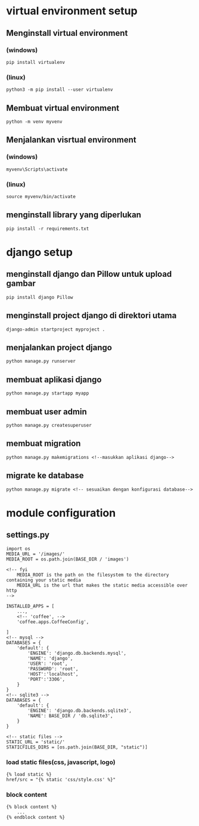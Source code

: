 # virtual environment setup

## Menginstall virtual environment
### (windows)
```
pip install virtualenv
```
### (linux)
```
python3 -m pip install --user virtualenv
```

## Membuat virtual environment
```
python -m venv myvenv
```
## Menjalankan visrtual environment
### (windows)
```
myvenv\Scripts\activate
```
### (linux)
```
source myvenv/bin/activate
```
## menginstall library yang diperlukan
```
pip install -r requirements.txt
```
# django setup

## menginstall django dan Pillow untuk upload gambar
```
pip install django Pillow
```
## menginstall project django di direktori utama
```
django-admin startproject myproject .
```
## menjalankan project django
```
python manage.py runserver
```
## membuat aplikasi django
```
python manage.py startapp myapp
```
## membuat user admin
```
python manage.py createsuperuser
```
## membuat migration
```
python manage.py makemigrations <!--masukkan aplikasi django-->
```
## migrate ke database
```
python manage.py migrate <!-- sesuaikan dengan konfigurasi database-->
```

# module configuration

## settings.py
```
import os
MEDIA_URL = '/images/'
MEDIA_ROOT = os.path.join(BASE_DIR / 'images')

<!-- fyi
    MEDIA_ROOT is the path on the filesystem to the directory containing your static media
    MEDIA_URL is the url that makes the static media accessible over http
-->

INSTALLED_APPS = [
    ...,
    <!-- 'coffee', -->
    'coffee.apps.CoffeeConfig',

]
<!-- mysql -->
DATABASES = {
    'default': {
        'ENGINE': 'django.db.backends.mysql',
        'NAME': 'django',
        'USER': 'root',
        'PASSWORD': 'root',
        'HOST':'localhost',
        'PORT':'3306',
    }
}
<!-- sqlite3 -->
DATABASES = {
    'default': {
        'ENGINE': 'django.db.backends.sqlite3',
        'NAME': BASE_DIR / 'db.sqlite3',
    }
}

<!-- static files -->
STATIC_URL = 'static/'
STATICFILES_DIRS = [os.path.join(BASE_DIR, "static")]
```

### load static files(css, javascript, logo)
```
{% load static %}
href/src = "{% static 'css/style.css' %}"
```

### block content
```
{% block content %}
    ...
{% endblock content %}
```